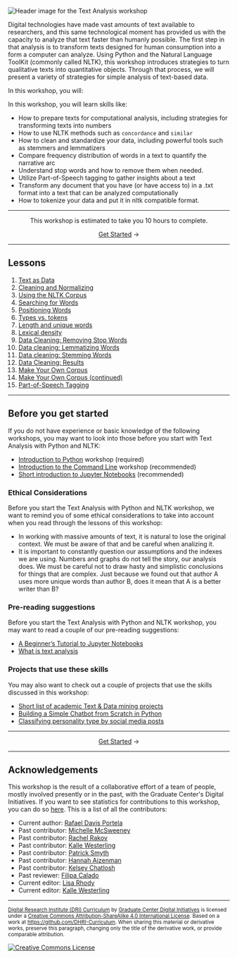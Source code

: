 ![Header image for the Text Analysis workshop](https://raw.githubusercontent.com/DHRI-Curriculum/text-analysis/v2.0/_django-meta/header%403x.png)


Digital technologies have made vast amounts of text available to researchers, and this same technological moment has provided us with the capacity to analyze that text faster than humanly possible. The first step in that analysis is to transform texts designed for human consumption into a form a computer can analyze. Using Python and the Natural Language ToolKit (commonly called NLTK), this workshop introduces strategies to turn qualitative texts into quantitative objects. Through that process, we will present a variety of strategies for simple analysis of text-based data.

In this workshop, you will:

In this workshop, you will learn skills like:

- How to prepare texts for computational analysis, including strategies for transforming texts into numbers
- How to use NLTK methods such as `concordance` and `similar`
- How to clean and standardize your data, including powerful tools such as stemmers and lemmatizers
- Compare frequency distribution of words in a text to quantify the narrative arc
- Understand stop words and how to remove them when needed.
- Utilize Part-of-Speech tagging to gather insights about a text
- Transform any document that you have (or have access to) in a .txt format into a text that can be analyzed computationally
- How to tokenize your data and put it in nltk compatible format.

---

<p align="center">This workshop is estimated to take you 10 hours to complete.</p><p align="center"><a href="sections/01-text-as-data.md">Get Started</a> →</p>

---

## Lessons

1. [Text as Data](sections/01-text-as-data.md)
2. [Cleaning and Normalizing](sections/02-cleaning-and-normalizing.md)
3. [Using the NLTK Corpus](sections/03-using-the-nltk-corpus.md)
4. [Searching for Words](sections/04-searching-for-words.md)
5. [Positioning Words](sections/05-positioning-words.md)
6. [Types vs. tokens](sections/06-types-vs.-tokens.md)
7. [Length and unique words](sections/07-length-and-unique-words.md)
8. [Lexical density](sections/08-lexical-density.md)
9. [Data Cleaning: Removing Stop Words](sections/09-data-cleaning-removing-stop-words.md)
10. [Data cleaning: Lemmatizing Words](sections/10-data-cleaning-lemmatizing-words.md)
11. [Data cleaning: Stemming Words](sections/11-data-cleaning-stemming-words.md)
12. [Data Cleaning: Results](sections/12-data-cleaning-results.md)
13. [Make Your Own Corpus](sections/13-make-your-own-corpus.md)
14. [Make Your Own Corpus (continued)](sections/14-make-your-own-corpus-(continued).md)
15. [Part-of-Speech Tagging](sections/15-part-of-speech-tagging.md)

---

## Before you get started

If you do not have experience or basic knowledge of the following workshops, you may want to look into those before you start with Text Analysis with Python and NLTK:

- [Introduction to Python](https://github.com/DHRI-Curriculum/python) workshop (required)
- [Introduction to the Command Line](https://github.com/DHRI-Curriculum/command-line) workshop (recommended)
- [Short introduction to Jupyter Notebooks](https://github.com/DHRI-Curriculum/insights/blob/v2.0/pages/jupyter-notebooks.md) (recommended)

### Ethical Considerations

Before you start the Text Analysis with Python and NLTK workshop, we want to remind you of some ethical considerations to take into account when you read through the lessons of this workshop:

- In working with massive amounts of text, it is natural to lose the original context. We must be aware of that and be careful when analizing it.
- It is important to constantly question our assumptions and the indexes we are using. Numbers and graphs do not tell the story, our analysis does. We must be careful not to draw hasty and simplistic conclusions for things that are complex. Just because we found out that author A uses more unique words than author B, does it mean that A is a better writer than B?

### Pre-reading suggestions

Before you start the Text Analysis with Python and NLTK workshop, you may want to read a couple of our pre-reading suggestions:

- [A Beginner’s Tutorial to Jupyter Notebooks](https://towardsdatascience.com/a-beginners-tutorial-to-jupyter-notebooks-1b2f8705888a)
- [What is text analysis](https://www.scribbr.com/methodology/textual-analysis/)

### Projects that use these skills

You may also want to check out a couple of projects that use the skills discussed in this workshop:

- [Short list of academic Text & Data mining projects](https://libguides.bc.edu/textdatamining/projects)
- [Building a Simple Chatbot from Scratch in Python](https://github.com/parulnith/Building-a-Simple-Chatbot-in-Python-using-NLTK)
- [Classifying personality type by social media posts](https://github.com/TGDivy/MBTI-Personality-Classifier)

---

<p align="center"><a href="sections/01-text-as-data.md">Get Started</a> →</p>

---

## Acknowledgements

This workshop is the result of a collaborative effort of a team of people, mostly involved presently or in the past, with the Graduate Center's Digital Initiatives. If you want to see statistics for contributions to this workshop, you can do so [here](./graphs/contributors). This is a list of all the contributors:

- Current author: [Rafael Davis Portela](https://github.com/rafadavis)
- Past contributor: [Michelle McSweeney](https://github.com/michellejm)
- Past contributor: [Rachel Rakov](https://github.com/rachelrakov)
- Past contributor: [Kalle Westerling](https://github.com/kallewesterling)
- Past contributor: [Patrick Smyth](https://github.com/smythp)
- Past contributor: [Hannah Aizenman](https://github.com/story645)
- Past contributor: [Kelsey Chatlosh](https://github.com/kchatlosh)
- Past reviewer: [Filipa Calado](https://github.com/gofilipa)
- Current editor: [Lisa Rhody](https://github.com/lmrhody)
- Current editor: [Kalle Westerling](https://github.com/kallewesterling)

---

<sub>[Digital Research Institute (DRI) Curriculum](http://purl.org/dc/terms/) by [Graduate Center Digital Initiatives](https://gcdi.commons.gc.cuny.edu/) is licensed under a [Creative Commons Attribution-ShareAlike 4.0 International License](http://creativecommons.org/licenses/by-sa/4.0/). Based on a work at <https://github.com/DHRI-Curriculum>. When sharing this material or derivative works, preserve this paragraph, changing only the title of the derivative work, or provide comparable attribution.</sub>

[![Creative Commons License](https://i.creativecommons.org/l/by-sa/4.0/88x31.png)](http://creativecommons.org/licenses/by-sa/4.0/)
